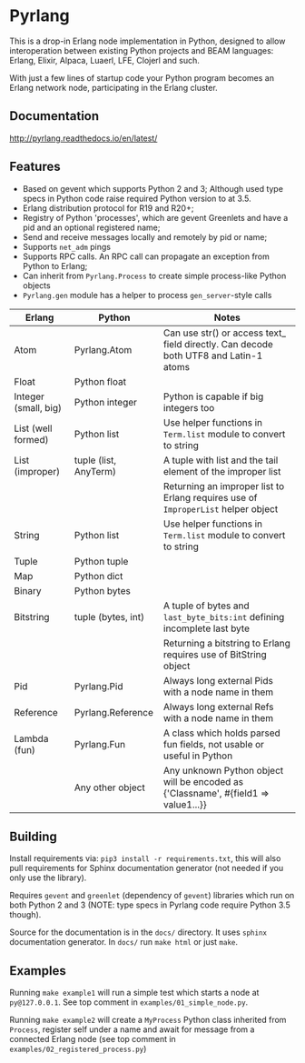 Pyrlang
=======

This is a drop-in Erlang node implementation in Python, designed to allow
interoperation between existing Python projects and BEAM languages: Erlang, 
Elixir, Alpaca, Luaerl, LFE, Clojerl and such. 

With just a few lines of startup code your Python program becomes an Erlang 
network node, participating in the Erlang cluster.
 
 
Documentation
-------------

http://pyrlang.readthedocs.io/en/latest/


Features
--------

*   Based on gevent which supports Python 2 and 3; Although used type specs in
    Python code raise required Python version to at 3.5.
*   Erlang distribution protocol for R19 and R20+;
*   Registry of Python 'processes', which are gevent Greenlets and have a pid
    and an optional registered name;
*   Send and receive messages locally and remotely by pid or name;
*   Supports `net_adm` pings
*   Supports RPC calls. An RPC call can propagate an exception from 
    Python to Erlang;
*   Can inherit from `Pyrlang.Process` to create simple process-like Python 
    objects
*   `Pyrlang.gen` module has a helper to process `gen_server`-style calls


| Erlang               | Python                      | Notes                                                                                 |
|----------------------|-----------------------------|---------------------------------------------------------------------------------------|
| Atom                 | Pyrlang.Atom                | Can use str() or access text_ field directly. Can decode both UTF8 and Latin-1 atoms  |
| Float                | Python float                |                                                                                       |
| Integer (small, big) | Python integer              | Python is capable if big integers too                                                 |
| List (well formed)   | Python list                 | Use helper functions in `Term.list` module to convert to string                       |
| List (improper)      | tuple (list, AnyTerm)       | A tuple with list and the tail element of the improper list                           |
|                      |                             | Returning an improper list to Erlang requires use of `ImproperList` helper object     |         
| String               | Python list                 | Use helper functions in `Term.list` module to convert to string                       |
| Tuple                | Python tuple                |                                                                                       |
| Map                  | Python dict                 |                                                                                       |
| Binary               | Python bytes                |                                                                                       |
| Bitstring            | tuple (bytes, int)          | A tuple of bytes and `last_byte_bits:int` defining incomplete last byte               |
|                      |                             | Returning a bitstring to Erlang requires use of BitString object                      |
| Pid                  | Pyrlang.Pid                 | Always long external Pids with a node name in them                                    |
| Reference            | Pyrlang.Reference           | Always long external Refs with a node name in them                                    |
| Lambda (fun)         | Pyrlang.Fun                 | A class which holds parsed fun fields, not usable or useful in Python                 |
|                      | Any other object            | Any unknown Python object will be encoded as {'Classname', #{field1 => value1...}}    |


Building
--------

Install requirements via: `pip3 install -r requirements.txt`, this will also
pull requirements for Sphinx documentation generator (not needed if you only
use the library).

Requires `gevent` and `greenlet` (dependency of `gevent`) libraries which 
run on both Python 2 and 3 (NOTE: type specs in Pyrlang code require Python 3.5
though). 

Source for the documentation is in the `docs/` directory. It uses `sphinx`
documentation generator. In `docs/` run `make html` or just `make`.


Examples
--------

Running `make example1` will run a simple test which starts a node at `py@127.0.0.1`.
See top comment in `examples/01_simple_node.py`.

Running `make example2` will create a `MyProcess` Python class inherited from
`Process`, register self under a name and await for message from a connected
Erlang node (see top comment in `examples/02_registered_process.py`) 
